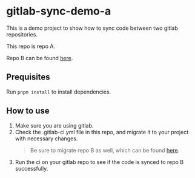 # gitlab-sync-demo-a

This is a demo project to show how to sync code between two gitlab repositories.

This repo is repo A.

Repo B can be found [here](https://github.com/rqzheng2015/gitlab-sync-demo-b).

## Prequisites

Run `pnpm install` to install dependencies.

## How to use

1. Make sure you are using gitlab.
2. Check the .gitlab-ci.yml file in this repo, and migrate it to your project with necessary changes.
   > Be sure to migrate repo B as well, which can be found [here](https://github.com/rqzheng2015/gitlab-sync-demo-b).
3. Run the ci on your gitlab repo to see if the code is synced to repo B successfully.
